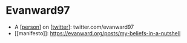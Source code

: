 # Evanward97

- A [[person]] on [[twitter]]: twitter.com/evanward97
- [[manifesto]]: https://evanward.org/posts/my-beliefs-in-a-nutshell


[//begin]: # "Autogenerated link references for markdown compatibility"
[person]: person "Person"
[twitter]: twitter "Twitter"
[//end]: # "Autogenerated link references"